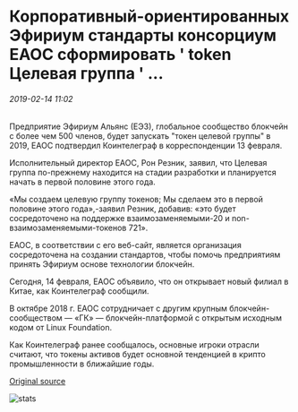 # Корпоративный-ориентированных Эфириум стандарты консорциум ЕАОС сформировать ' token Целевая группа ' ...

###### 2019-02-14 11:02

Предприятие Эфириум Альянс (ЕЭЗ), глобальное сообщество блокчейн с более чем 500 членов, будет запускать "токен целевой группы" в 2019, ЕАОС подтвердил Коинтелеграф в корреспонденции 13 февраля.

Исполнительный директор ЕАОС, Рон Резник, заявил, что Целевая группа по-прежнему находится на стадии разработки и планируется начать в первой половине этого года.

«Мы создаем целевую группу токенов; Мы сделаем это в первой половине этого года»,-заявил Резник, добавив: «это будет сосредоточено на поддержке взаимозаменяемыми-20 и non-взаимозаменяемыми-токенов 721».

ЕАОС, в соответствии с его веб-сайт, является организация сосредоточена на создании стандартов, чтобы помочь предприятиям принять Эфириум основе технологии блокчейн.

Сегодня, 14 февраля, ЕАОС объявило, что он открывает новый филиал в Китае, как Коинтелеграф сообщили.

В октябре 2018 г. ЕАОС сотрудничает с другим крупным блокчейн-сообществом — «ГК» — блокчейн-платформой с открытым исходным кодом от Linux Foundation.

Как Коинтелеграф ранее сообщалось, основные игроки отрасли считают, что токены активов будет основной тенденцией в крипто промышленности в ближайшие годы.

[Original source](https://cointelegraph.com/news/enterprise-focused-ethereum-standards-consortium-eea-to-form-token-task-force)

![stats](https://c.statcounter.com/11760860/0/a89fa40b/1/ "stats")